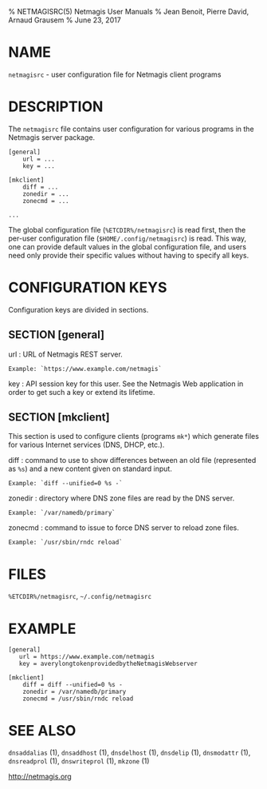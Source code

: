 % NETMAGISRC(5) Netmagis User Manuals
% Jean Benoit, Pierre David, Arnaud Grausem
% June 23, 2017

# NAME

`netmagisrc` - user configuration file for Netmagis client programs


# DESCRIPTION

The `netmagisrc` file contains user configuration for various programs in
the Netmagis server package.

    [general]
		url = ...
		key = ...

    [mkclient]
		diff = ...
		zonedir = ...
		zonecmd = ...

    ...

The global configuration file (`%ETCDIR%/netmagisrc`) is read first,
then the per-user configuration file (`$HOME/.config/netmagisrc`) is
read. This way, one can provide default values in the global configuration
file, and users need only provide their specific values without having
to specify all keys.


# CONFIGURATION KEYS

Configuration keys are divided in sections.

## SECTION [general]

url
  : URL of Netmagis REST server.

    Example: `https://www.example.com/netmagis`

key
  : API session key for this user. See the Netmagis Web application
    in order to get such a key or extend its lifetime.


## SECTION [mkclient]

This section is used to configure clients (programs `mk*`) which generate
files for various Internet services (DNS, DHCP, etc.).

diff
  : command to use to show differences between an old file (represented
    as `%s`) and a new content given on standard input.
    
    Example: `diff --unified=0 %s -`

zonedir
  : directory where DNS zone files are read by the DNS server.

    Example: `/var/namedb/primary`

zonecmd
  : command to issue to force DNS server to reload zone files.

    Example: `/usr/sbin/rndc reload`


# FILES

`%ETCDIR%/netmagisrc`,
`~/.config/netmagisrc`


# EXAMPLE

```
[general]
   url = https://www.example.com/netmagis
   key = averylongtokenprovidedbytheNetmagisWebserver

[mkclient]
    diff = diff --unified=0 %s -
    zonedir = /var/namedb/primary
    zonecmd = /usr/sbin/rndc reload
```


# SEE ALSO

`dnsaddalias` (1),
`dnsaddhost` (1),
`dnsdelhost` (1),
`dnsdelip` (1),
`dnsmodattr` (1),
`dnsreadprol` (1),
`dnswriteprol` (1),
`mkzone` (1)

<http://netmagis.org>
